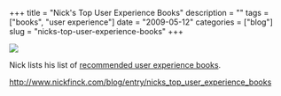 +++
title = "Nick's Top User Experience Books"
description = ""
tags = ["books", "user experience"]
date = "2009-05-12"
categories = ["blog"]
slug = "nicks-top-user-experience-books"
+++



  <div class="notebook-screenshot"><a href="http://www.nickfinck.com/blog/entry/nicks_top_user_experience_books"><img src="/media/bluga/wt4a0963c7a7a3b.jpg"/></a></div><p>Nick lists his list of <a href="http://www.nickfinck.com/blog/entry/nicks_top_user_experience_books">recommended user experience books</a>. </p>
    
  <a href="http://www.nickfinck.com/blog/entry/nicks_top_user_experience_books">http://www.nickfinck.com/blog/entry/nicks_top_user_experience_books</a>
